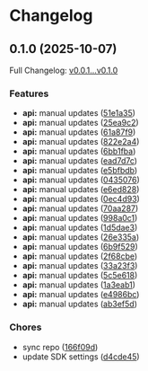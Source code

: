 # Changelog

## 0.1.0 (2025-10-07)

Full Changelog: [v0.0.1...v0.1.0](https://github.com/trycourier/courier-java/compare/v0.0.1...v0.1.0)

### Features

* **api:** manual updates ([51e1a35](https://github.com/trycourier/courier-java/commit/51e1a35ffcee9de2e8f8eb6b6e5ee443ba3cc1e3))
* **api:** manual updates ([25ea9c2](https://github.com/trycourier/courier-java/commit/25ea9c20e06aaf842128758a136bcf961dcdc707))
* **api:** manual updates ([61a87f9](https://github.com/trycourier/courier-java/commit/61a87f9d18bb355e008a69ab86c578d2763fddcc))
* **api:** manual updates ([822e2a4](https://github.com/trycourier/courier-java/commit/822e2a4a7d93bdc32bfc2c92bd0cc1ac4b3ff359))
* **api:** manual updates ([6bb1fba](https://github.com/trycourier/courier-java/commit/6bb1fbabc235d3cc1eb7489919bbb71b42bc22e9))
* **api:** manual updates ([ead7d7c](https://github.com/trycourier/courier-java/commit/ead7d7cbf54c37a6aed22496051334693aa647ea))
* **api:** manual updates ([e5bfbdb](https://github.com/trycourier/courier-java/commit/e5bfbdb1174fafbc1852694c138e364a98010ef3))
* **api:** manual updates ([0435076](https://github.com/trycourier/courier-java/commit/043507613239e61b8173032071dd91f3b378c514))
* **api:** manual updates ([e6ed828](https://github.com/trycourier/courier-java/commit/e6ed82846b54dea4c15295f1df79439dca3c4875))
* **api:** manual updates ([0ec4d93](https://github.com/trycourier/courier-java/commit/0ec4d9354b7a702a83e9d305ea8a493eda3af820))
* **api:** manual updates ([70aa287](https://github.com/trycourier/courier-java/commit/70aa2874518fd8f48e5cc8927b7abcea60787b7c))
* **api:** manual updates ([998a0c1](https://github.com/trycourier/courier-java/commit/998a0c13140b88e4fba9fbd2374e07b3ec6a4849))
* **api:** manual updates ([1d5dae3](https://github.com/trycourier/courier-java/commit/1d5dae306c780129e17111dae95b55bc600ad6e9))
* **api:** manual updates ([26e335a](https://github.com/trycourier/courier-java/commit/26e335a72dc4aebf9c3b71f440f317ce4409371c))
* **api:** manual updates ([6b9f529](https://github.com/trycourier/courier-java/commit/6b9f5296179dccc64931dd2afe8802cf06b69873))
* **api:** manual updates ([2f68cbe](https://github.com/trycourier/courier-java/commit/2f68cbe54d8ed9f6ae5dc5c060e3067131acf3fb))
* **api:** manual updates ([33a23f3](https://github.com/trycourier/courier-java/commit/33a23f3e6c64100af51e328215bc7d2a93fef331))
* **api:** manual updates ([5c5e618](https://github.com/trycourier/courier-java/commit/5c5e61819a03f950fc01468e21f1aa58b3f9a49a))
* **api:** manual updates ([1a3eab1](https://github.com/trycourier/courier-java/commit/1a3eab10a8b1eba2ed8bbdd82dffb81efae0155f))
* **api:** manual updates ([e4986bc](https://github.com/trycourier/courier-java/commit/e4986bcd194638319398f2375e0a5304cbda49dd))
* **api:** manual updates ([ab3ef5d](https://github.com/trycourier/courier-java/commit/ab3ef5d4292e846a80b39ae7c608305830637f64))


### Chores

* sync repo ([166f09d](https://github.com/trycourier/courier-java/commit/166f09d23f53cda5b63b60a9a785bc9e2e430fb7))
* update SDK settings ([d4cde45](https://github.com/trycourier/courier-java/commit/d4cde450dc82626223aee050c5c848f70fe79382))
